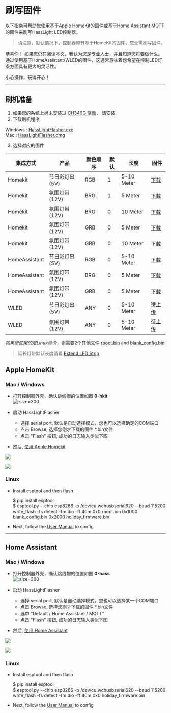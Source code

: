 # 刷写固件

以下指南可帮助您使用基于Apple HomeKit的固件或基于Home Assistant MQTT的固件来刷写HassLight LED控制器。

>请注意，默认情况下，控制器带有基于HomeKit的固件，您无需刷写固件。 

恭喜你！ 如果您仍在阅读本文，我认为您是专业人士，并且知道您将要做什么。
通过使用基于HomeAssistant/WLED的固件，这通常意味着您希望在控制LED灯条方面具有更大的灵活性。

小心操作，玩得开心！

----

## 刷机准备 
1. 如果您的系统上尚未安装过 [CH340G 驱动](https://sparks.gogo.co.nz/ch340.html)， 请安装.
2. 下载刷机程序 
  
  Windows : [HassLightFlasher.exe](https://github.com/hasslight/hasslightflasher/releases/download/v4.0-mod/HassLightFlasher-4.0-x64.exe)  
  Mac : [HassLightFlasher.dmg](https://github.com/hasslight/hasslightflasher/releases/download/v4.0-mod/HassLightFlasher-4.0.dmg)

3. 选择对应的固件

集成方式     |   产品  | 颜色顺序     |  默认       | 长度    | 固件
--          | --      | --          | --          | --      | --  
Homekit | 节日彩灯串 (5V)  | RGB | 1 | 5-10 Meter | [下载](https://github.com/hasslight/hasslight.github.io/releases/download/v1.0/homekit_holiday_5V_100_RGB.bin) 
Homekit | 氛围灯带  (12V) | BRG | 1 | 5 Meter | [下载](https://github.com/hasslight/hasslight.github.io/releases/download/v1.0/homekit_mood_12V_300_BRG.bin) 
Homekit | 氛围灯带  (12V) | BRG | 0 | 10 Meter | [下载](https://github.com/hasslight/hasslight.github.io/releases/download/v1.0/homekit_mood_12V_600_BRG.bin) 
Homekit | 氛围灯带  (12V) | GRB | 0 | 5 Meter | [下载](https://github.com/hasslight/hasslight.github.io/releases/download/v1.0/homekit_mood_12V_300_GRB.bin) 
Homekit | 氛围灯带  (12V) | GRB | 0 | 10 Meter | [下载](https://github.com/hasslight/hasslight.github.io/releases/download/v1.0/homekit_mood_12V_600_GRB.bin) 
HomeAssistant | 节日彩灯串 (5V) | RGB | 0 | 5-10 Meter | [下载](https://github.com/hasslight/hasslight.github.io/releases/download/v1.0/ha_mqtt_holiday_5V_100_RGB.bin) 
HomeAssistant | 氛围灯带  (12V) | BRG | 0 | 5 Meter | [下载](https://github.com/hasslight/hasslight.github.io/releases/download/v1.0/ha_mqtt_mood_12V_300_BRG.bin) 
HomeAssistant | 氛围灯带  (12V) | GRB | 0 | 5 Meter | [下载](https://github.com/hasslight/hasslight.github.io/releases/download/v1.0/ha_mqtt_mood_12V_300_GRB.bin) 
WLED | 节日彩灯串 (5V)  | ANY | 0 | 5-10 Meter | [待上传]()
WLED | 氛围灯带  (12V) | ANY | 0 | 5-10 Meter | [待上传]()

 *如果您使用的是Linux命令*，则需要2个其他文件 [rboot.bin](https://github.com/hasslight/hasslight.github.io/releases/download/v1.0/rboot.bin) and [blank_config.bin](https://github.com/hasslight/hasslight.github.io/releases/download/v1.0/blank_config.bin)  

> 延长灯带默认长度请看 [Extend LED Strip](zh-cn/extend)

## Apple HomeKit


### Mac / Windows

* 打开控制器外壳，确认跳线帽的位置如图 **0-hkit**  
 ![](../imgs/jumper_header.jpg ':size=300')

* 启动 HassLightFlasher
   * 选择 serial port, 默认是自动选择模式，您也可以选择确定的COM端口
   * 点击 Browse, 选择您刚才下载的固件 *.bin文件
   * 点击 "Flash" 按钮, 成功的日志输入类似下图
* 然后,  [使用 Apple Homekit](zh-cn/guide) 

![](../imgs/hasslightflasher-mac.png)

![](../imgs/hasslightflasher-win.png)


### Linux

* Install esptool and then flash

    $ pip install esptool   
    $ esptool.py --chip esp8266 -p /dev/cu.wchusbserial620 --baud 115200 write_flash -fs detect -fm dio -ff 40m 0x0 rboot.bin 0x1000 blank_config.bin 0x2000 holiday_firmware.bin 

* Next, follow the [User Manual](zh-cn/guide) to config
----

## Home Assistant
### Mac / Windows

* 打开控制器外壳，确认跳线帽的位置如图 **0-hass**  
 ![](../imgs/jumper_header_hass.jpg ':size=300')

* 启动 HassLightFlasher
   * 选择 serial port, 默认是自动选择模式，您也可以选择某一个COM端口
   * 点击 Browse, 选择您刚才下载的固件 *.bin文件
   * 选中 "Default / Home Assistant / MQTT" 
   * 点击 "Flash" 按钮, 成功的日志输入类似下图
* 然后,  [使用 Home Assistant](zh-cn/guide-ha) 

![](../imgs/hasslightflasher-mac-ha.png)

![](../imgs/hasslightflasher-win-ha.png)

### Linux

* Install esptool and then flash

    $ pip install esptool   
    $ esptool.py --chip esp8266 -p /dev/cu.wchusbserial620 --baud 115200 write_flash -fs detect -fm dio -ff 40m 0x0 holiday_firmware.bin 

* Next, follow the [User Manual](zh-cn/guide) to config